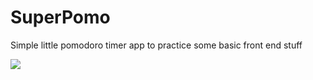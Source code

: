 # SuperPomo
Simple little pomodoro timer app to practice some basic front end stuff

<img src="https://gyazo.com/769a4e4a7f468de8fb8c21d1e9549dbb" />
